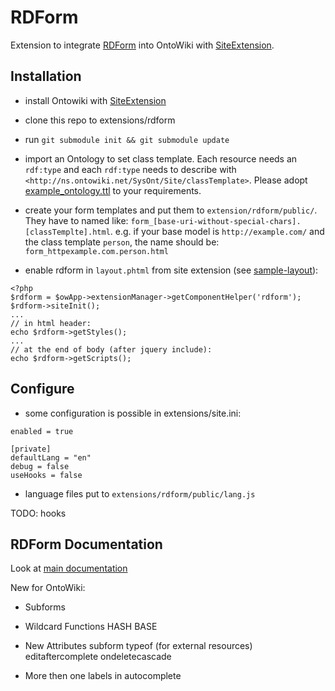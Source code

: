 # RDForm

Extension to integrate [RDForm](https://github.com/simeonackermann/RDForm/) into OntoWiki with [SiteExtension](https://github.com/AKSW/site.ontowiki/).


## Installation ##

- install Ontowiki with [SiteExtension](https://github.com/AKSW/site.ontowiki/)
- clone this repo to extensions/rdform
- run `git submodule init && git submodule update`

- import an Ontology to set class template. Each resource needs an `rdf:type` and each `rdf:type` needs to describe with `<http://ns.ontowiki.net/SysOnt/Site/classTemplate>`. Please adopt [example_ontology.ttl](https://raw.githubusercontent.com/AKSW/rdform.ontowiki/master/public/example_ontology.ttl) to your requirements.

- create your form templates and put them to `extension/rdform/public/`. They have to named like: `form_[base-uri-without-special-chars].[classTemplte].html`. e.g. if your base model is `http://example.com/` and the class template `person`, the name should be: `form_httpexample.com.person.html`

- enable rdform in `layout.phtml` from site extension (see [sample-layout](https://raw.githubusercontent.com/AKSW/rdform.ontowiki/master/site-example_layout.phtml)):

```
<?php
$rdform = $owApp->extensionManager->getComponentHelper('rdform');
$rdform->siteInit();
...
// in html header:
echo $rdform->getStyles();
...
// at the end of body (after jquery include):
echo $rdform->getScripts();
```


## Configure ##

- some configuration is possible in extensions/site.ini:

```
enabled = true

[private]
defaultLang = "en"
debug = false
useHooks = false
```

- language files put to `extensions/rdform/public/lang.js`

TODO: hooks

## RDForm Documentation ##

Look at [main documentation](https://github.com/simeonackermann/RDForm/)

New for OntoWiki:

- Subforms

- Wildcard Functions
	HASH
	BASE

- New Attributes
	subform
	typeof (for external resources)
	editaftercomplete
	ondeletecascade
	

- More then one labels in autocomplete